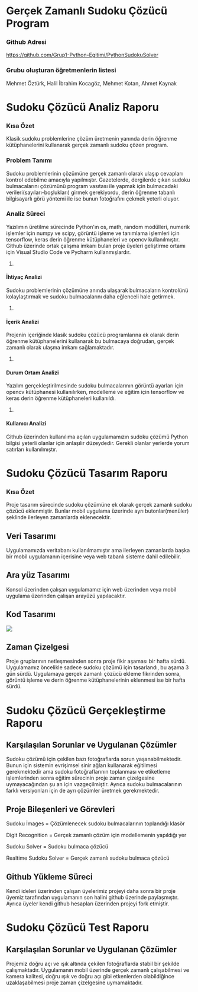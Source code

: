 # Gerçek Zamanlı Sudoku Çözücü Program

### Github Adresi

https://github.com/Grup1-Python-Egitimi/PythonSudokuSolver

### Grubu oluşturan öğretmenlerin listesi

Mehmet Öztürk, Halil İbrahim Kocagöz, Mehmet Kotan, Ahmet Kaynak

# Sudoku Çözücü Analiz Raporu

### Kısa Özet

Klasik sudoku problemlerine çözüm üretmenin yanında derin öğrenme kütüphanelerini kullanarak gerçek zamanlı sudoku çözen program.

### Problem Tanımı

Sudoku problemlerinin çözümüne gerçek zamanlı olarak ulaşıp cevapları kontrol edebilme amacıyla yapılmıştır. Gazetelerde, dergilerde çıkan sudoku bulmacalarını çözümünü program vasıtası ile yapmak için bulmacadaki verileri(sayıları-boşlukları) girmek gerekiyordu, derin öğrenme tabanlı bilgisayarlı görü yöntemi ile ise bunun fotoğrafını çekmek yeterli oluyor.

### Analiz Süreci

Yazılımın üretilme sürecinde Python&#39;ın os, math, random modülleri, numerik işlemler için numpy ve scipy, görüntü işleme ve tanımlama işlemleri için tensorflow, keras derin öğrenme kütüphaneleri ve opencv kullanılmıştır. Github üzerinde ortak çalışma imkanı bulan proje üyeleri geliştirme ortamı için Visual Studio Code ve Pycharm kullanmışlardır.

1.
#### İhtiyaç Analizi

Sudoku problemlerinin çözümüne anında ulaşarak bulmacaların kontrolünü kolaylaştırmak ve sudoku bulmacalarını daha eğlenceli hale getirmek.

1.
#### İçerik Analizi

Projenin içeriğinde klasik sudoku çözücü programlarına ek olarak derin öğrenme kütüphanelerini kullanarak bu bulmacaya doğrudan, gerçek zamanlı olarak ulaşma imkanı sağlamaktadır.

1.
#### Durum Ortam Analizi

Yazılım gerçekleştirilmesinde sudoku bulmacalarının görüntü ayarları için opencv kütüphanesi kullanılırken, modelleme ve eğitim için tensorflow ve keras derin öğrenme kütüphaneleri kullanıldı.

1.
#### Kullanıcı Analizi

Github üzerinden kullanılıma açılan uygulamamızın sudoku çözümü Python bilgisi yeterli olanlar için anlaşılır düzeydedir. Gerekli olanlar yerlerde yorum satırları kullanılmıştır.

# Sudoku Çözücü Tasarım Raporu

### Kısa Özet

Proje tasarım sürecinde sudoku çözümüne ek olarak gerçek zamanlı sudoku çözücü eklenmiştir. Bunlar mobil uygulama üzerinde ayrı butonlar(menüler) şeklinde ilerleyen zamanlarda eklenecektir.

## Veri Tasarımı

Uygulamamızda veritabanı kullanılmamıştır ama ilerleyen zamanlarda başka bir mobil uygulamanın içerisine veya web tabanlı sisteme dahil edilebilir.

## Ara yüz Tasarımı

Konsol üzerinden çalışan uygulamamız için web üzerinden veya mobil uygulama üzerinden çalışan arayüzü yapılacaktır.

## Kod Tasarımı

![](RackMultipart20200920-4-14qd4nt_html_19b3a9f82120ca7.png)

## Zaman Çizelgesi

Proje gruplarının netleşmesinden sonra proje fikir aşaması bir hafta sürdü. Uygulamamız öncelikle sadece sudoku çözümü için tasarlandı, bu aşama 3 gün sürdü. Uygulamaya gerçek zamanlı çözücü ekleme fikrinden sonra, görüntü işleme ve derin öğrenme kütüphanelerinin eklenmesi ise bir hafta sürdü.

# Sudoku Çözücü Gerçekleştirme Raporu

## Karşılaşılan Sorunlar ve Uygulanan Çözümler

Sudoku çözümü için çekilen bazı fotoğraflarda sorun yaşanabilmektedir. Bunun için sistemin evrişimsel sinir ağları kullanarak eğitilmesi gerekmektedir ama sudoku fotoğraflarının toplanması ve etiketleme işlemlerinden sonra eğitim sürecinin proje zaman çizelgesine uymayacağından şu an için vazgeçilmiştir. Ayrıca sudoku bulmacalarının farklı versiyonları için de ayrı çözümler üretmek gerekmektedir.

## Proje Bileşenleri ve Görevleri

Sudoku İmages = Çözümlenecek sudoku bulmacalarının toplandığı klasör

Digit Recognition = Gerçek zamanlı çözüm için modellemenin yapıldığı yer

Sudoku Solver = Sudoku bulmaca çözücü

Realtime Sudoku Solver = Gerçek zamanlı sudoku bulmaca çözücü

## Github Yükleme Süreci

Kendi ideleri üzerinden çalışan üyelerimiz projeyi daha sonra bir proje üyemiz tarafından uygulamanın son halini github üzerinde paylaşmıştır. Ayrıca üyeler kendi github hesapları üzerinden projeyi fork etmiştir.

# Sudoku Çözücü Test Raporu

## Karşılaşılan Sorunlar ve Uygulanan Çözümler

Projemiz doğru açı ve ışık altında çekilen fotoğraflarda stabil bir şekilde çalışmaktadır. Uygulamanın mobil üzerinde gerçek zamanlı çalışabilmesi ve kamera kalitesi, doğru ışık ve doğru açı gibi etkenlerden olabildiğince uzaklaşabilmesi proje zaman çizelgesine uymamaktadır.
